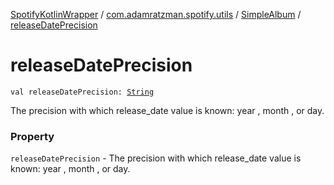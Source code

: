 [SpotifyKotlinWrapper](../../index.md) / [com.adamratzman.spotify.utils](../index.md) / [SimpleAlbum](index.md) / [releaseDatePrecision](./release-date-precision.md)

# releaseDatePrecision

`val releaseDatePrecision: `[`String`](https://kotlinlang.org/api/latest/jvm/stdlib/kotlin/-string/index.html)

The precision with which release_date value is known: year , month , or day.

### Property

`releaseDatePrecision` - The precision with which release_date value is known: year , month , or day.